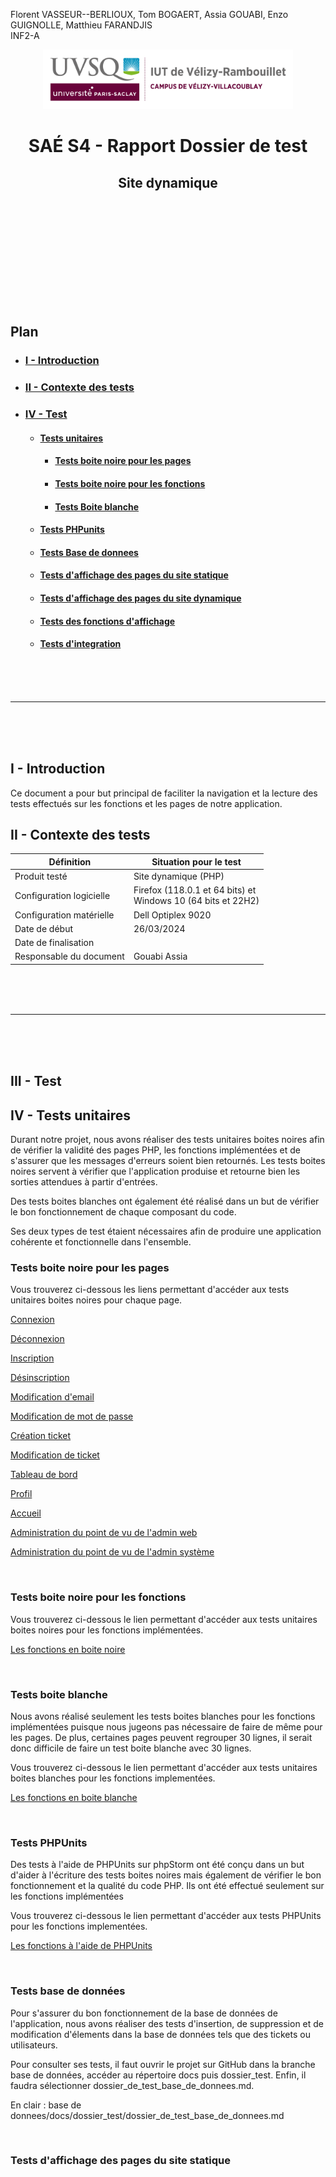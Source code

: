 Florent VASSEUR--BERLIOUX, Tom BOGAERT, Assia GOUABI, Enzo GUIGNOLLE, Matthieu FARANDJIS<br>
INF2-A

<div align="center">
<img height="95" width="400" src="../img/IUT_Velizy_Villacoublay_logo_2020_ecran.png" title="logo uvsq vélizy"/>

# SAÉ S4 - Rapport Dossier de test 
## Site dynamique

<br><br>

</div>

<br><br><br><br><br><br><br>

## Plan
- ### [I - Introduction](#I)
- ### [II - Contexte des tests](#II)
- ### [IV - Test ](#III)
    - #### [Tests unitaires](#IV)
        - #### [Tests boite noire pour les pages](#1a)
        - #### [Tests boite noire pour les fonctions](#2ab)
        - #### [Tests Boite blanche](#2a)
    - #### [Tests PHPunits](#V)
    - #### [Tests Base de donnees](#VI)
    - #### [Tests d'affichage des pages du site statique](#VII)
    - #### [Tests d'affichage des pages du site dynamique](#VIII)
    - #### [Tests des fonctions d'affichage](#IX)
    - #### [Tests d'integration](#X)

<br><br><br>

----------

<br><br><br>

## <a name="I"></a>I - Introduction

Ce document a pour but principal de faciliter la navigation et la lecture des tests effectués sur les fonctions et les pages de notre application.
<br>

## <a name="II"></a>II - Contexte des tests

| Définition               | Situation pour le test                                           |
|--------------------------|------------------------------------------------------------------|
| Produit testé            | Site dynamique (PHP)                                             |
| Configuration logicielle | Firefox (118.0.1 et 64 bits) et<br/>Windows 10 (64 bits et 22H2) |
| Configuration matérielle | Dell Optiplex 9020                                               |
| Date de début            | 26/03/2024                                                       |
| Date de finalisation     |                                                                  |
| Responsable du document  | Gouabi Assia                                                     |

<br><br><br>

----------

<br><br><br>

## <a name="III"></a>III - Test

## <a name="IV"></a>IV - Tests unitaires 

Durant notre projet, nous avons réaliser des tests unitaires boites noires afin de vérifier la validité des pages PHP, les fonctions implémentées et de s'assurer que les messages d'erreurs soient bien retournés. Les tests boites noires servent à vérifier que l'application produise et retourne bien les sorties attendues à partir d'entrées. <br>

Des tests boites blanches ont également été réalisé dans un but de vérifier le bon fonctionnement de chaque composant du code. 

Ses deux types de test étaient nécessaires afin de produire une application cohérente et fonctionnelle dans l'ensemble. 

### <a name="1a"></a> Tests boite noire pour les pages

Vous trouverez ci-dessous les liens permettant d'accéder aux tests unitaires boites noires pour chaque page. 

[Connexion](dossier_de_test_boite_noire/dossier_de_test_connexion.md)

[Déconnexion](dossier_de_test_boite_noire/dossier_de_test_deconnexion.md)

[Inscription](dossier_de_test_boite_noire/dossier_de_test_inscription.md)

[Désinscription](dossier_de_test_boite_noire/dossier_de_test_desinscription.md)

[Modification d'email](dossier_de_test_boite_noire/dossier_de_test_modifEmail.md)

[Modification de mot de passe](dossier_de_test_boite_noire/dossier_de_test_modifMdp.md)

[Création ticket](dossier_de_test_boite_noire/dossier_de_test_creerTicket.md)

[Modification de ticket](dossier_de_test_boite_noire/dossier_de_test_modification_ticket.md)

[Tableau de bord](dossier_de_test_boite_noire/dossier_de_test_tdb.md)

[Profil](dossier_de_test_boite_noire/dossier_test_dynamique_profil.md)

[Accueil](dossier_de_test_boite_noire/dossier_test_dynamique_index.md)

[Administration du point de vu de l'admin web](dossier_de_test_boite_noire/dossier_de_test_administration.md)

[Administration du point de vu de l'admin système](dossier_de_test_boite_noire/dossier_de_test_administrationSysteme.md)

<br>

### <a name="2ab"></a> Tests boite noire pour les fonctions

Vous trouverez ci-dessous le lien permettant d'accéder aux tests unitaires boites noires pour les fonctions implémentées.

[Les fonctions en boite noire](dossier_de_test_boite_noire/dossier_de_test_fonction.md)

<br>

### <a name="2a"></a> Tests boite blanche 

Nous avons réalisé seulement les tests boites blanches pour les fonctions implémentées puisque nous jugeons pas nécessaire de faire de même pour les pages. De plus, certaines pages peuvent regrouper 30 lignes, il serait donc difficile de faire un test boite blanche avec 30 lignes. 

Vous trouverez ci-dessous le lien permettant d'accéder aux tests unitaires boites blanches pour les fonctions implementées. 

[Les fonctions en boite blanche](dossier_de_test_fonctions_boiteBlanche.md)

<br>

### <a name="V"></a> Tests PHPUnits

Des tests à l'aide de PHPUnits sur phpStorm ont été conçu dans un but d'aider à l'écriture des tests boites noires mais également de vérifier le bon fonctionnement et la qualité du code PHP. Ils ont été effectué seulement sur les fonctions implémentées 

Vous trouverez ci-dessous le lien permettant d'accéder aux tests PHPUnits pour les fonctions implementées. 

[Les fonctions à l'aide de PHPUnits](test_PHPunit/test.php)

<br>

### <a name="VI"></a> Tests base de données 

Pour s'assurer du bon fonctionnement de la base de données de l'application, nous avons réaliser des tests d'insertion, de suppression et de modification d'élements dans la base de données tels que des tickets ou utilisateurs. 

Pour consulter ses tests, il faut ouvrir le projet sur GitHub dans la branche base de données, accéder au répertoire docs puis dossier_test. Enfin, il faudra sélectionner dossier_de_test_base_de_donnees.md. 

En clair : base de donnees/docs/dossier_test/dossier_de_test_base_de_donnees.md

<br>

### <a name="VII"></a> Tests d'affichage des pages du site statique

